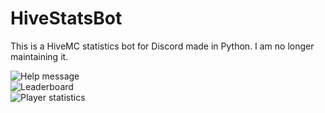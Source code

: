 # HiveStatsBot

This is a HiveMC statistics bot for Discord made in Python. I am no longer maintaining it.  

![Help message](https://user-images.githubusercontent.com/29222413/182434634-bae4880e-8ad7-4d4a-ade8-10cf9bd3eb89.png)  
![Leaderboard](https://user-images.githubusercontent.com/29222413/182434768-70200f81-04bc-4538-9761-9fca124ff2da.png)  
![Player statistics](https://user-images.githubusercontent.com/29222413/182434845-a742cf28-e7f4-4849-907d-f8bf40832689.png)  
